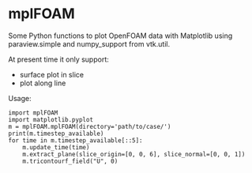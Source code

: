 mplFOAM
=======

Some Python functions to plot OpenFOAM data with Matplotlib using paraview.simple and numpy_support from vtk.util.

At present time it only support:
* surface plot in slice
* plot along line

Usage:

    import mplFOAM
    import matplotlib.pyplot
    m = mplFOAM.mplFOAM(directory='path/to/case/')
    print(m.timestep_available)
    for time in m.timestep_available[::5]:
        m.update_time(time)
        m.extract_plane(slice_origin=[0, 0, 6], slice_normal=[0, 0, 1])
        m.tricontourf_field("U", 0)

